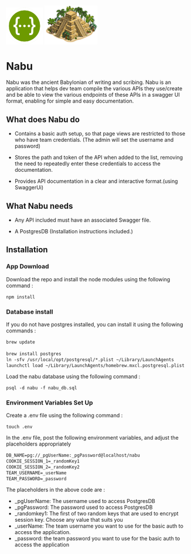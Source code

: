 <img src="./public/images/swagger_icon.png" alt="Drawing" style="width: 100px;"/>
<img src="./public/images/nabu_icon.png" alt="Drawing" style="width: 145px;"/>

# Nabu
Nabu was the ancient Babylonian of writing and scribing. Nabu is an application that helps dev team compile the various APIs they use/create and be able to view the various endpoints of these APIs in a swagger UI format, enabling for simple and easy documentation.

## What does Nabu do

* Contains a basic auth setup, so that page views are restricted to those who have team credentials. (The admin will set the username and password)

* Stores the path and token of the API when added to the list, removing the need to repeatedly enter these credentials to access the documentation.

* Provides API documentation in a clear and interactive format.(using SwaggerUi)

## What Nabu needs

* Any API included must have an associated Swagger file.

* A PostgresDB (Installation instructions included.)

## Installation

### App Download
Download the repo and install the node modules using the following command :

```
npm install
```

### Database install

If you do not have postgres installed, you can install it using the following commands :
```
brew update

brew install postgres
ln -sfv /usr/local/opt/postgresql/*.plist ~/Library/LaunchAgents
launchctl load ~/Library/LaunchAgents/homebrew.mxcl.postgresql.plist
```
Load the nabu database using the following command :

```
psql -d nabu -f nabu_db.sql
```

### Environment Variables Set Up

Create a .env file using the following command :
```
touch .env
```

In the .env file, post the following environment variables, and adjust the placeholders appropriately
```
DB_NAME=pg://_pgUserName:_pgPassword@localhost/nabu
COOKIE_SESSION_1=_randomKey1
COOKIE_SESSION_2=_randomKey2
TEAM_USERNAME=_userName
TEAM_PASSWORD=_password
```

The placeholders in the above code are :
* _pgUserName: The username used to access PostgresDB
* _pgPassword: The password used to access PostgresDB
* _randomkey1: The first of two random keys that are used to encrypt session key. Choose any value that suits you
* _userName: The team username you want to use for the basic auth to access the application.
* _password: the team password you want to use for the basic auth to access the application

